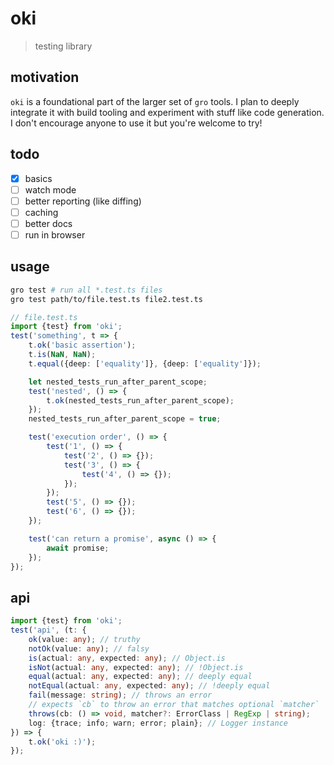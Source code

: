 # oki

> testing library

## motivation

`oki` is a foundational part of the larger set of `gro` tools.
I plan to deeply integrate it with build tooling
and experiment with stuff like code generation.
I don't encourage anyone to use it but you're welcome to try!

## todo

- [x] basics
- [ ] watch mode
- [ ] better reporting (like diffing)
- [ ] caching
- [ ] better docs
- [ ] run in browser

## usage

```bash
gro test # run all *.test.ts files
gro test path/to/file.test.ts file2.test.ts
```

```ts
// file.test.ts
import {test} from 'oki';
test('something', t => {
	t.ok('basic assertion');
	t.is(NaN, NaN);
	t.equal({deep: ['equality']}, {deep: ['equality']});

	let nested_tests_run_after_parent_scope;
	test('nested', () => {
		t.ok(nested_tests_run_after_parent_scope);
	});
	nested_tests_run_after_parent_scope = true;

	test('execution order', () => {
		test('1', () => {
			test('2', () => {});
			test('3', () => {
				test('4', () => {});
			});
		});
		test('5', () => {});
		test('6', () => {});
	});

	test('can return a promise', async () => {
		await promise;
	});
});
```

## api

```ts
import {test} from 'oki';
test('api', (t: {
	ok(value: any); // truthy
	notOk(value: any); // falsy
	is(actual: any, expected: any); // Object.is
	isNot(actual: any, expected: any); // !Object.is
	equal(actual: any, expected: any); // deeply equal
	notEqual(actual: any, expected: any); // !deeply equal
	fail(message: string); // throws an error
	// expects `cb` to throw an error that matches optional `matcher`
	throws(cb: () => void, matcher?: ErrorClass | RegExp | string);
	log: {trace; info; warn; error; plain}; // Logger instance
}) => {
	t.ok('oki :)');
});
```

